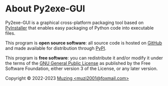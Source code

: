# About Py2exe-GUI

Py2exe-GUI is a graphical cross-platform packaging tool based on [PyInstaller](https://pyinstaller.org/) that enables easy packaging of Python code into executable files.

This program is **open source software**: all source code is hosted on [GitHub](https://github.com/muziing/Py2exe-GUI) and made available for distribution through [PyPI](https://pypi.org/project/py2exe-gui/).

This program is **free software**: you can redistribute it and/or modify it under the terms of the [GNU General Public License](https://github.com/muziing/Py2exe-GUI/blob/main/README.md#license) as published by the Free Software Foundation, either version 3 of the License, or any later version.

Copyright © 2022-2023  [Muzing \<muzi2001@foxmail.com\>](https://muzing.top/about)
